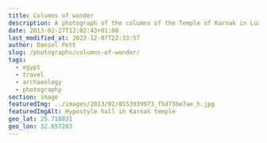 ```yaml
---
title: Columns of wonder
description: A photograph of the columns of the Temple of Karnak in Luxor, Egypt
date: 2013-02-27T12:02:43+01:00
last_modified_at: 2023-12-07T22:33:57
author: Daniel Pett
slug: /photographs/columns-of-wonder/
tags:
  - egypt
  - travel
  - archaeology
  - photography
section: image
featuredImg: ../images/2013/02/8553939973_f5d73be7ae_h.jpg
featuredImgAlt: Hypostyle hall in Karnak temple
geo_lat: 25.718831
geo_lon: 32.657283
---
```

